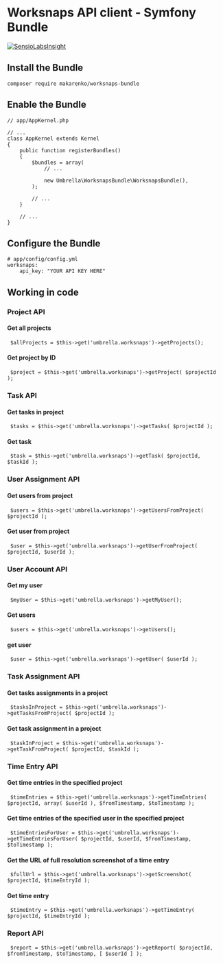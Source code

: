# Worksnaps API client - Symfony Bundle

[![SensioLabsInsight](https://insight.sensiolabs.com/projects/ad1f9999-b1f1-4756-8589-276337f06716/big.png)](https://insight.sensiolabs.com/projects/ad1f9999-b1f1-4756-8589-276337f06716)

## Install the Bundle
```composer require makarenko/worksnaps-bundle```

## Enable the Bundle
```
// app/AppKernel.php

// ...
class AppKernel extends Kernel
{
    public function registerBundles()
    {
        $bundles = array(
            // ...

            new Umbrella\WorksnapsBundle\WorksnapsBundle(),
        );

        // ...
    }

    // ...
}
```

## Configure the Bundle
```
# app/config/config.yml
worksnaps:
    api_key: "YOUR API KEY HERE"
```

## Working in code

### Project API
#### Get all projects
``` $allProjects = $this->get('umbrella.worksnaps')->getProjects();```
#### Get project by ID
``` $project = $this->get('umbrella.worksnaps')->getProject( $projectId );```

### Task API
#### Get tasks in project
``` $tasks = $this->get('umbrella.worksnaps')->getTasks( $projectId );```
#### Get task
``` $task = $this->get('umbrella.worksnaps')->getTask( $projectId, $taskId );```

### User Assignment API
#### Get users from project
``` $users = $this->get('umbrella.worksnaps')->getUsersFromProject( $projectId );```
#### Get user from project
``` $user = $this->get('umbrella.worksnaps')->getUserFromProject( $projectId, $userId );```

### User Account API
#### Get my user
``` $myUser = $this->get('umbrella.worksnaps')->getMyUser();```
#### Get users
``` $users = $this->get('umbrella.worksnaps')->getUsers();```
#### get user
``` $user = $this->get('umbrella.worksnaps')->getUser( $userId );```

### Task Assignment API
#### Get tasks assignments in a project
``` $tasksInProject = $this->get('umbrella.worksnaps')->getTasksFromProject( $projectId );```
#### Get task assignment in a project
``` $taskInProject = $this->get('umbrella.worksnaps')->getTaskFromProject( $projectId, $taskId );```

### Time Entry API
#### Get time entries in the specified project
``` $timeEntries = $this->get('umbrella.worksnaps')->getTimeEntries( $projectId, array( $userId ), $fromTimestamp, $toTimestamp );```
#### Get time entries of the specified user in the specified project
``` $timeEntriesForUser = $this->get('umbrella.worksnaps')->getTimeEntriesForUser( $projectId, $userId, $fromTimestamp, $toTimestamp );```
#### Get the URL of full resolution screenshot of a time entry
``` $fullUrl = $this->get('umbrella.worksnaps')->getScreenshot( $projectId, $timeEntryId );```
#### Get time entry
``` $timeEntry = $this->get('umbrella.worksnaps')->getTimeEntry( $projectId, $timeEntryId );```

### Report API
``` $report = $this->get('umbrella.worksnaps')->getReport( $projectId, $fromTimestamp, $toTimestamp, [ $userId ] );```
